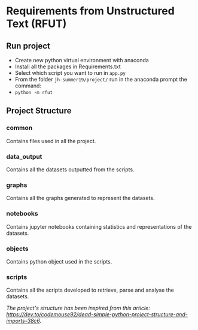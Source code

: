 # Requirements from Unstructured Text (RFUT)

## Run project

- Create new python virtual environment with anaconda 
- Install all the packages in Requirements.txt
- Select which script you want to run in `app.py`
- From the folder `jh-summer19/project/` run in the anaconda prompt the command: 
- ```python -m rfut```

## **Project Structure**

### **common**

Contains files used in all the project.

### **data_output**

Contains all the datasets outputted from the scripts.

### **graphs**

Contains all the graphs generated to represent the datasets.

### **notebooks**

Contains jupyter notebooks containing statistics and representations of the datasets.

### **objects**

Contains python object used in the scripts. 

### **scripts**

Contains all the scripts developed to retrieve, parse and analyse the datasets.

_The project's structure has been inspired from this article: https://dev.to/codemouse92/dead-simple-python-project-structure-and-imports-38c6._

